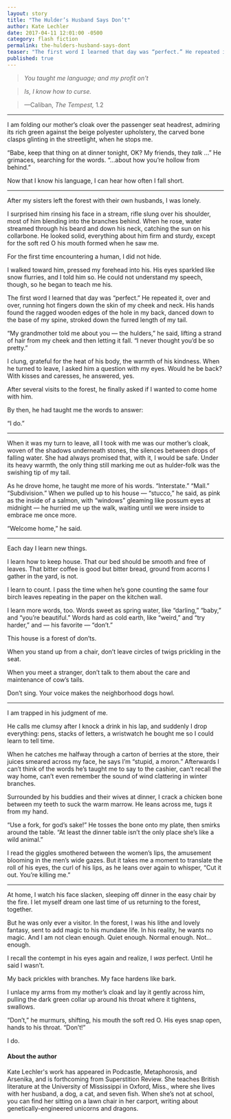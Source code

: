 ```yaml
---
layout: story
title: "The Hulder’s Husband Says Don’t"
author: Kate Lechler
date: 2017-04-11 12:01:00 -0500
category: flash fiction
permalink: the-hulders-husband-says-dont
teaser: "The first word I learned that day was “perfect.” He repeated it, over and over, running hot fingers down the skin of my cheek and neck. His hands found the ragged wooden edges of the hole in my back, danced down to the base of my spine, stroked down the furred length of my tail."
published: true
---
```


> *You taught me language; and my profit on't*

> *Is, I know how to curse.*

> —Caliban, *The Tempest,* 1.2

----

I am folding our mother’s cloak over the passenger seat headrest, admiring its rich green against the beige polyester upholstery, the carved bone clasps glinting in the streetlight, when he stops me.

“Babe, keep that thing on at dinner tonight, OK? My friends, they *talk* ...” He grimaces, searching for the words. “...about how you’re hollow from behind.”

Now that I know his language, I can hear how often I fall short.

----

After my sisters left the forest with their own husbands, I was lonely.

I surprised him rinsing his face in a stream, rifle slung over his shoulder, most of him blending into the branches behind. When he rose, water streamed through his beard and down his neck, catching the sun on his collarbone. He looked solid, everything about him firm and sturdy, except for the soft red O his mouth formed when he saw me.

For the first time encountering a human, I did not hide.

I walked toward him, pressed my forehead into his. His eyes sparkled like snow flurries, and I told him so. He could not understand my speech, though, so he began to teach me his.

The first word I learned that day was “perfect.” He repeated it, over and over, running hot fingers down the skin of my cheek and neck. His hands found the ragged wooden edges of the hole in my back, danced down to the base of my spine, stroked down the furred length of my tail.

“My grandmother told me about you — the hulders,” he said, lifting a strand of hair from my cheek and then letting it fall. “I never thought you’d be so pretty.”

I clung, grateful for the heat of his body, the warmth of his kindness. When he turned to leave, I asked him a question with my eyes. Would he be back? With kisses and caresses, he answered, yes.

After several visits to the forest, he finally asked if I wanted to come home with him.

By then, he had taught me the words to answer:

“I do.”

----

When it was my turn to leave, all I took with me was our mother’s cloak, woven of the shadows underneath stones, the silences between drops of falling water. She had always promised that, with it, I would be safe. Under its heavy warmth, the only thing still marking me out as hulder-folk was the swishing tip of my tail.

As he drove home, he taught me more of his words. “Interstate.” “Mall.” “Subdivision.” When we pulled up to his house — “stucco,” he said, as pink as the inside of a salmon, with “windows” gleaming like possum eyes at midnight — he hurried me up the walk, waiting until we were inside to embrace me once more.

“Welcome home,” he said.

----

Each day I learn new things.

I learn how to keep house. That our bed should be smooth and free of leaves. That bitter coffee is good but bitter bread, ground from acorns I gather in the yard, is not.

I learn to count. I pass the time when he’s gone counting the same four birch leaves repeating in the paper on the kitchen wall.

I learn more words, too. Words sweet as spring water, like “darling,” “baby,” and “you’re beautiful.” Words hard as cold earth, like “weird,” and “try harder,” and — his favorite — “don’t.”

This house is a forest of don’ts.

When you stand up from a chair, don’t leave circles of twigs prickling in the seat.

When you meet a stranger, don’t talk to them about the care and maintenance of cow’s tails.

Don’t sing. Your voice makes the neighborhood dogs howl.

----

I am trapped in his judgment of me.

He calls me clumsy after I knock a drink in his lap, and suddenly I drop everything: pens, stacks of letters, a wristwatch he bought me so I could learn to tell time.

When he catches me halfway through a carton of berries at the store, their juices smeared across my face, he says I’m “stupid, a moron.” Afterwards I can’t think of the words he’s taught me to say to the cashier, can’t recall the way home, can’t even remember the sound of wind clattering in winter branches.

Surrounded by his buddies and their wives at dinner, I crack a chicken bone between my teeth to suck the warm marrow. He leans across me, tugs it from my hand.

“Use a fork, for god’s sake!” He tosses the bone onto my plate, then smirks around the table. “At least the dinner table isn’t the only place she’s like a wild animal.”

I read the giggles smothered between the women’s lips, the amusement blooming in the men’s wide gazes. But it takes me a moment to translate the roll of his eyes, the curl of his lips, as he leans over again to whisper, “Cut it out. You’re killing me.”

----

At home, I watch his face slacken, sleeping off dinner in the easy chair by the fire. I let myself dream one last time of us returning to the forest, together.

But he was only ever a visitor. In the forest, I was his lithe and lovely fantasy, sent to add magic to his mundane life. In his reality, he wants no magic. And I am not clean enough. Quiet enough. Normal enough. Not… enough.

I recall the contempt in his eyes again and realize, I *was* perfect. Until he said I wasn’t.

My back prickles with branches. My face hardens like bark.

I unlace my arms from my mother’s cloak and lay it gently across him, pulling the dark green collar up around his throat where it tightens, swallows.

“Don’t,” he murmurs, shifting, his mouth the soft red O. His eyes snap open, hands to his throat. “Don’t!”

I do.

#### About the author

Kate Lechler's work has appeared in Podcastle, Metaphorosis, and Arsenika, and is forthcoming from Superstition Review. She teaches British literature at the University of Mississippi in Oxford, Miss., where she lives with her husband, a dog, a cat, and seven fish. When she’s not at school, you can find her sitting on a lawn chair in her carport, writing about genetically-engineered unicorns and dragons.
